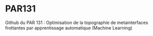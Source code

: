 # PAR131
Github du PAR 131 :  Optimisation de la topographie de metainterfaces frottantes par apprentissage automatique (Machine Learning)

